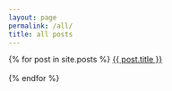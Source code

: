 ```yaml
---
layout: page
permalink: /all/
title: all posts
---
```


<div class="posts">
  {% for post in site.posts %}
      <a href="{{ site.baseurl }}{{ post.url }}">{{ post.title }}</a><br><br>
  {% endfor %}
</div>
